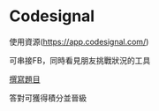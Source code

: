 # Codesignal

使用資源(https://app.codesignal.com/)

可串接FB，同時看見朋友挑戰狀況的工具

[撰寫題目](https://github.com/Rita626/HK/blob/master/Codesignal/0927_simpleSort)

答對可獲得積分並晉級
